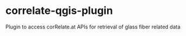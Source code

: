 # correlate-qgis-plugin
Plugin to access corRelate.at APIs for retrieval of glass fiber related data
